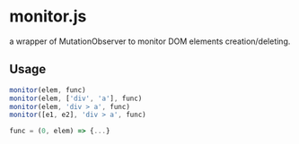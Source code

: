 # monitor.js
a wrapper of MutationObserver to monitor DOM elements creation/deleting.

## Usage

```javascript
monitor(elem, func)
monitor(elem, ['div', 'a'], func)
monitor(elem, 'div > a', func)
monitor([e1, e2], 'div > a', func)

func = (0, elem) => {...}
```
